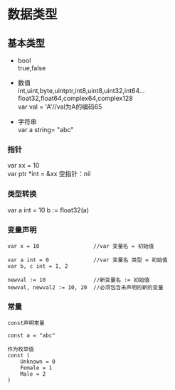 # 数据类型

## 基本类型

+ bool  
true,false

+ 数值  
int,uint,byte,uintptr,int8,uint8,uint32,int64...
float32,float64,complex64,complex128  
var val = 'A'//val为A的编码65

+ 字符串  
var a string= "abc"  


### 指针
var xx = 10  
var ptr *int = &xx
空指针：nil

### 类型转换

var a int = 10
b := float32(a)


### 变量声明
```
var x = 10                 //var 变量名 = 初始值

var a int = 0              //var 变量名 类型 = 初始值
var b, c int = 1, 2

newval := 10               //新变量名 := 初始值
newval, newval2 := 10, 20  //必须包含未声明的新的变量
```

### 常量

```
const声明常量

const a = "abc"

作为枚举值
const (
    Unknown = 0
    Female = 1
    Male = 2
)
```
